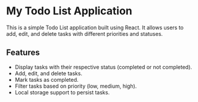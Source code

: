 # My Todo List Application

This is a simple Todo List application built using React. It allows users to add, edit, and delete tasks with different priorities and statuses.

## Features

- Display tasks with their respective status (completed or not completed).
- Add, edit, and delete tasks.
- Mark tasks as completed.
- Filter tasks based on priority (low, medium, high).
- Local storage support to persist tasks.